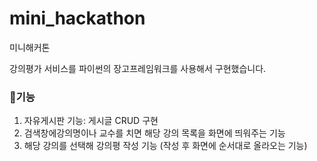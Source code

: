 # mini_hackathon
미니해커톤

강의평가 서비스를 파이썬의 장고프레임워크를 사용해서 구현했습니다.

###  :dart:기능

1. 자유게시판 기능:
게시글 CRUD 구현
1. 검색창에강의명이나 교수를 치면 해당 강의 목록을 화면에 띄워주는 기능
1. 해당 강의를 선택해 강의평 작성 기능
(작성 후 화면에 순서대로 올라오는 기능)
